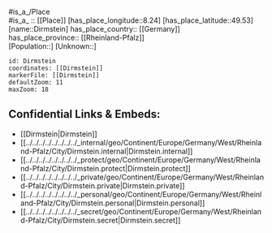 ﻿---
location: [49.53,8.24] 
mapzoom: [7,12] 
mapmarker: city 
type: City
tags:
- geo/City


SpocWebEntityId: 29808
isDeleted: false
confidential: public

---
#is_a_/Place  
#is_a_ :: [[Place]] 
[has_place_longitude::8.24] 
[has_place_latitude::49.53] 
[name::Dirmstein] 
has_place_country:: [[Germany]]  
has_place_province:: [[Rheinland-Pfalz]]  
[Population::] 
[Unknown::] 


```leaflet
id: Dirmstein
coordinates: [[Dirmstein]] 
markerFile: [[Dirmstein]] 
defaultZoom: 11 
maxZoom: 18
```


## Confidential Links & Embeds: 
- [[Dirmstein|Dirmstein]]  
- [[../../../../../../../../_internal/geo/Continent/Europe/Germany/West/Rheinland-Pfalz/City/Dirmstein.internal|Dirmstein.internal]] 
- [[../../../../../../../../_protect/geo/Continent/Europe/Germany/West/Rheinland-Pfalz/City/Dirmstein.protect|Dirmstein.protect]] 
- [[../../../../../../../../_private/geo/Continent/Europe/Germany/West/Rheinland-Pfalz/City/Dirmstein.private|Dirmstein.private]] 
- [[../../../../../../../../_personal/geo/Continent/Europe/Germany/West/Rheinland-Pfalz/City/Dirmstein.personal|Dirmstein.personal]] 
- [[../../../../../../../../_secret/geo/Continent/Europe/Germany/West/Rheinland-Pfalz/City/Dirmstein.secret|Dirmstein.secret]] 
